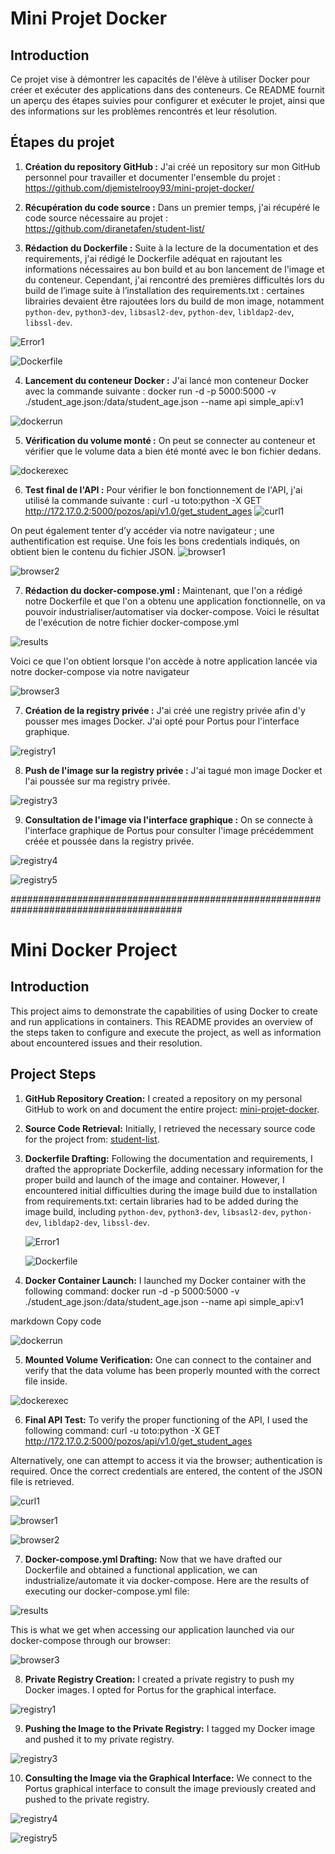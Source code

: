 # Mini Projet Docker

## Introduction
Ce projet vise à démontrer les capacités de l'élève à utiliser Docker pour créer et exécuter des applications dans des conteneurs. Ce README fournit un aperçu des étapes suivies pour configurer et exécuter le projet, ainsi que des informations sur les problèmes rencontrés et leur résolution.

## Étapes du projet

1. **Création du repository GitHub :** J'ai créé un repository sur mon GitHub personnel pour travailler et documenter l'ensemble du projet : https://github.com/djemistelrooy93/mini-projet-docker/

2. **Récupération du code source :** Dans un premier temps, j'ai récupéré le code source nécessaire au projet : https://github.com/diranetafen/student-list/

3. **Rédaction du Dockerfile :** Suite à la lecture de la documentation et des requirements, j'ai rédigé le Dockerfile adéquat en rajoutant les informations nécessaires au bon build et au bon lancement de l'image et du conteneur. Cependant, j'ai rencontré des premières difficultés lors du build de l’image suite à l’installation des requirements.txt : certaines librairies devaient être rajoutées lors du build de mon image, notamment `python-dev`, `python3-dev`, `libsasl2-dev`, `python-dev`, `libldap2-dev`, `libssl-dev`.

![Error1](screenshots/2_error1.PNG)

![Dockerfile](screenshots/1_Dockerfile.PNG)

4. **Lancement du conteneur Docker :** J'ai lancé mon conteneur Docker avec la commande suivante : docker run -d -p 5000:5000 -v ./student_age.json:/data/student_age.json --name api simple_api:v1

![dockerrun](screenshots/3_dockerrun.PNG)

5. **Vérification du volume monté :** On peut se connecter au conteneur et vérifier que le volume data a bien été monté avec le bon fichier dedans.

![dockerexec](screenshots/4_dockerexec.PNG)

6. **Test final de l'API :** Pour vérifier le bon fonctionnement de l'API, j'ai utilisé la commande suivante : curl -u toto:python -X GET http://172.17.0.2:5000/pozos/api/v1.0/get_student_ages
![curl1](screenshots/5_curl.PNG)

On peut également tenter d’y accéder via notre navigateur ; une authentification est requise. Une fois les bons credentials indiqués, on obtient bien le contenu du fichier JSON.
![browser1](screenshots/6_browser1.PNG)

![browser2](screenshots/7_browser2.PNG)

7. **Rédaction du docker-compose.yml :** Maintenant, que l'on a rédigé notre Dockerfile et que l'on a obtenu une application fonctionnelle, on va pouvoir industrialiser/automatiser via docker-compose. Voici le résultat de l'exécution de notre fichier docker-compose.yml

![results](screenshots/results.PNG)

Voici ce que l'on obtient lorsque l'on accède à notre application lancée via notre docker-compose via notre navigateur

![browser3](screenshots/browser3.PNG)

7. **Création de la registry privée :** J'ai créé une registry privée afin d'y pousser mes images Docker. J'ai opté pour Portus pour l'interface graphique.

![registry1](screenshots/registry1.PNG)

8. **Push de l'image sur la registry privée :** J'ai tagué mon image Docker et l'ai poussée sur ma registry privée.

![registry3](screenshots/registry3.PNG)

9. **Consultation de l'image via l'interface graphique :** On se connecte à l'interface graphique de Portus pour consulter l'image précédemment créée et poussée dans la registry privée.

![registry4](screenshots/registry4.PNG)

![registry5](screenshots/registry5.PNG)

#######################################################################################

# Mini Docker Project

## Introduction
This project aims to demonstrate the capabilities of using Docker to create and run applications in containers. This README provides an overview of the steps taken to configure and execute the project, as well as information about encountered issues and their resolution.

## Project Steps

1. **GitHub Repository Creation:** I created a repository on my personal GitHub to work on and document the entire project: [mini-projet-docker](https://github.com/djemistelrooy93/mini-projet-docker/).

2. **Source Code Retrieval:** Initially, I retrieved the necessary source code for the project from: [student-list](https://github.com/diranetafen/student-list/).

3. **Dockerfile Drafting:** Following the documentation and requirements, I drafted the appropriate Dockerfile, adding necessary information for the proper build and launch of the image and container. However, I encountered initial difficulties during the image build due to installation from requirements.txt: certain libraries had to be added during the image build, including `python-dev`, `python3-dev`, `libsasl2-dev`, `python-dev`, `libldap2-dev`, `libssl-dev`.

   ![Error1](screenshots/2_error1.PNG)

   ![Dockerfile](screenshots/1_Dockerfile.PNG)

4. **Docker Container Launch:** I launched my Docker container with the following command: 
docker run -d -p 5000:5000 -v ./student_age.json:/data/student_age.json --name api simple_api:v1

markdown
Copy code

![dockerrun](screenshots/3_dockerrun.PNG)

5. **Mounted Volume Verification:** One can connect to the container and verify that the data volume has been properly mounted with the correct file inside.

![dockerexec](screenshots/4_dockerexec.PNG)

6. **Final API Test:** To verify the proper functioning of the API, I used the following command: 
curl -u toto:python -X GET http://172.17.0.2:5000/pozos/api/v1.0/get_student_ages


Alternatively, one can attempt to access it via the browser; authentication is required. Once the correct credentials are entered, the content of the JSON file is retrieved.

![curl1](screenshots/5_curl.PNG)

![browser1](screenshots/6_browser1.PNG)

![browser2](screenshots/7_browser2.PNG)

7. **Docker-compose.yml Drafting:** Now that we have drafted our Dockerfile and obtained a functional application, we can industrialize/automate it via docker-compose. Here are the results of executing our docker-compose.yml file:

![results](screenshots/results.PNG)

This is what we get when accessing our application launched via our docker-compose through our browser:

![browser3](screenshots/browser3.PNG)

8. **Private Registry Creation:** I created a private registry to push my Docker images. I opted for Portus for the graphical interface.

![registry1](screenshots/registry1.PNG)

9. **Pushing the Image to the Private Registry:** I tagged my Docker image and pushed it to my private registry.

![registry3](screenshots/registry3.PNG)

10. **Consulting the Image via the Graphical Interface:** We connect to the Portus graphical interface to consult the image previously created and pushed to the private registry.

 ![registry4](screenshots/registry4.PNG)

 ![registry5](screenshots/registry5.PNG)